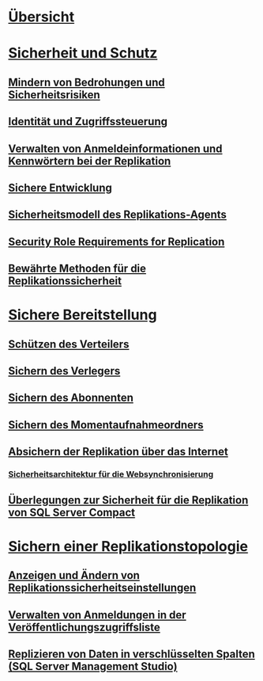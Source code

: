 # [Übersicht](security-overview-replication.md)  
# [Sicherheit und Schutz](security-and-protection-replication.md)  
## [Mindern von Bedrohungen und Sicherheitsrisiken](threat-and-vulnerability-mitigation-replication.md)  
## [Identität und Zugriffssteuerung](identity-and-access-control-replication.md)  
## [Verwalten von Anmeldeinformationen und Kennwörtern bei der Replikation](manage-logins-and-passwords-in-replication.md)  
## [Sichere Entwicklung](secure-development-replication.md)  
## [Sicherheitsmodell des Replikations-Agents](replication-agent-security-model.md)  
## [Security Role Requirements for Replication](security-role-requirements-for-replication.md)  
## [Bewährte Methoden für die Replikationssicherheit](replication-security-best-practices.md)  
# [Sichere Bereitstellung](secure-deployment-replication.md)  
## [Schützen des Verteilers](secure-the-distributor.md)  
## [Sichern des Verlegers](secure-the-publisher.md)  
## [Sichern des Abonnenten](secure-the-subscriber.md)  
## [Sichern des Momentaufnahmeordners](secure-the-snapshot-folder.md)  
## [Absichern der Replikation über das Internet](securing-replication-over-the-internet.md)  
### [Sicherheitsarchitektur für die Websynchronisierung](security-architecture-for-web-synchronization.md)  
## [Überlegungen zur Sicherheit für die Replikation von SQL Server Compact](security-considerations-for-sql-server-compact-replication.md)  
# [Sichern einer Replikationstopologie](secure-a-replication-topology.md)  
## [Anzeigen und Ändern von Replikationssicherheitseinstellungen](view-and-modify-replication-security-settings.md)  
## [Verwalten von Anmeldungen in der Veröffentlichungszugriffsliste](manage-logins-in-the-publication-access-list.md)  
## [Replizieren von Daten in verschlüsselten Spalten (SQL Server Management Studio)](replicate-data-in-encrypted-columns-sql-server-management-studio.md)  
